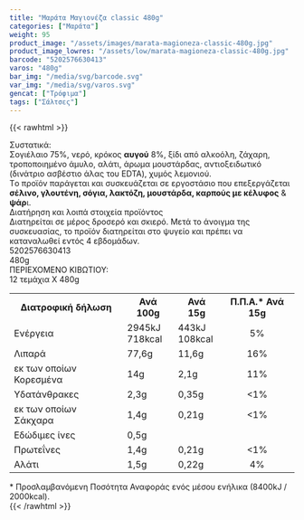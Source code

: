 ```yaml
---
title: "Μαράτα Μαγιονέζα classic 480g"
categories: ["Μαράτα"]
weight: 95
product_image: "/assets/images/marata-magioneza-classic-480g.jpg"
product_image_lowres: "/assets/low/marata-magioneza-classic-480g.jpg"
barcode: "5202576630413"
varos: "480g"
bar_img: "/media/svg/barcode.svg"
var_img: "/media/svg/varos.svg"
gencat: ["Τρόφιμα"]
tags: ["Σάλτσες"]
---
```

{{< rawhtml >}}

<div class="sload311"><div class="product"><div id="sistatika">Συστατικά:</div><div class="alltext">Σογιέλαιο 75%, νερό, κρόκος <b>αυγού</b> 8%, ξίδι από αλκοόλη, ζάχαρη, τροποποιημένο άμυλο, αλάτι, άρωμα μουστάρδας, αντιοξειδωτικό (δινάτριο ασβέστιο άλας του EDTA), χυμός λεμονιού.<br>Tο προϊόν παράγεται και συσκευάζεται σε εργοστάσιο που επεξεργάζεται <b>σέλινο, γλουτένη, σόγια, λακτόζη, μουστάρδα, καρπούς με κέλυφος</b> &amp; <b>ψάρ</b>ι.</div><div id="loipa">Διατήρηση και λοιπά στοιχεία προϊόντος</div><div class="alltext">Διατηρείται σε μέρος δροσερό και σκιερό. Mετά το άνοιγμα της συσκευασίας, το προϊόν διατηρείται στο ψυγείο και πρέπει να καταναλωθεί εντός 4 εβδομάδων.</div><div id="barcode"><div id="barimage1"></div><span id="bartext">5202576630413</span></div><div id="varos"><div id="varosimage1"></div><span id="varostext">480g</span></div><div id="kivotio">ΠΕΡΙΕΧΟΜΕΝΟ ΚΙΒΩΤΙΟΥ:<br>12 τεμάχια Χ 480g</div><div class="tabout"><table id="diatable"><tbody><tr><th>Διατροφική δήλωση</th><th>Ανά 100g</th><th>Ανά 15g</th><th>Π.Π.Α.* Ανά 15g</th></tr><tr><td class="texr2">Ενέργεια</td><td class="texr">2945kJ<br>718kcal</td><td class="texr">443kJ<br>108kcal</td><td class="texr" style="text-align:center">5%</td></tr><tr><td class="texr2">Λιπαρά</td><td class="texr">77,6g</td><td class="texr">11,6g</td><td class="texr" style="text-align:center">16%</td></tr><tr><td class="gray">εκ των οποίων Κορεσµένα</td><td class="gray2">14g</td><td class="gray2">2,1g</td><td class="gray2" style="text-align:center">11%</td></tr><tr><td class="texr2">Yδατάνθρακες</td><td class="texr">2,3g</td><td class="texr">0,35g</td><td class="texr" style="text-align:center">&lt;1%</td></tr><tr><td class="gray">εκ των οποίων Σάκχαρα</td><td class="gray2">1,4g</td><td class="gray2">0,21g</td><td class="gray2" style="text-align:center">&lt;1%</td></tr><tr><td class="texr2">Eδώδιμες ίνες</td><td class="texr">0,5g</td><td class="texr"></td><td class="texr" style="text-align:center"></td></tr><tr><td class="texr2">Πρωτεΐνες</td><td class="texr">1,4g</td><td class="texr">0,21g</td><td class="texr" style="text-align:center">&lt;1%</td></tr><tr><td class="texr2">Αλάτι</td><td class="texr">1,5g</td><td class="texr">0,22g</td><td class="texr" style="text-align:center">4%</td></tr></tbody></table></div><div class="alltext">* Προσλαμβανόμενη Ποσότητα Αναφοράς ενός μέσου ενήλικα (8400kJ / 2000kcal).</div><div class="pimg"></div></div></div>
{{< /rawhtml >}}


